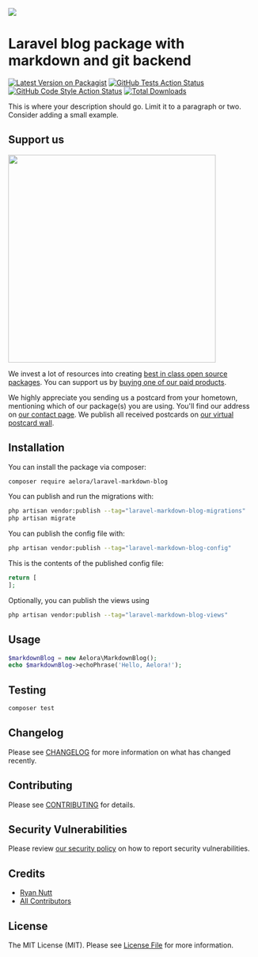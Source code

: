 
[<img src="https://github-ads.s3.eu-central-1.amazonaws.com/support-ukraine.svg?t=1" />](https://supportukrainenow.org)

# Laravel blog package with markdown and git backend

[![Latest Version on Packagist](https://img.shields.io/packagist/v/aelora/laravel-markdown-blog.svg?style=flat-square)](https://packagist.org/packages/aelora/laravel-markdown-blog)
[![GitHub Tests Action Status](https://img.shields.io/github/workflow/status/aelora/laravel-markdown-blog/run-tests?label=tests)](https://github.com/aelora/laravel-markdown-blog/actions?query=workflow%3Arun-tests+branch%3Amain)
[![GitHub Code Style Action Status](https://img.shields.io/github/workflow/status/aelora/laravel-markdown-blog/Check%20&%20fix%20styling?label=code%20style)](https://github.com/aelora/laravel-markdown-blog/actions?query=workflow%3A"Check+%26+fix+styling"+branch%3Amain)
[![Total Downloads](https://img.shields.io/packagist/dt/aelora/laravel-markdown-blog.svg?style=flat-square)](https://packagist.org/packages/aelora/laravel-markdown-blog)

This is where your description should go. Limit it to a paragraph or two. Consider adding a small example.

## Support us

[<img src="https://github-ads.s3.eu-central-1.amazonaws.com/laravel-markdown-blog.jpg?t=1" width="419px" />](https://spatie.be/github-ad-click/laravel-markdown-blog)

We invest a lot of resources into creating [best in class open source packages](https://spatie.be/open-source). You can support us by [buying one of our paid products](https://spatie.be/open-source/support-us).

We highly appreciate you sending us a postcard from your hometown, mentioning which of our package(s) you are using. You'll find our address on [our contact page](https://spatie.be/about-us). We publish all received postcards on [our virtual postcard wall](https://spatie.be/open-source/postcards).

## Installation

You can install the package via composer:

```bash
composer require aelora/laravel-markdown-blog
```

You can publish and run the migrations with:

```bash
php artisan vendor:publish --tag="laravel-markdown-blog-migrations"
php artisan migrate
```

You can publish the config file with:

```bash
php artisan vendor:publish --tag="laravel-markdown-blog-config"
```

This is the contents of the published config file:

```php
return [
];
```

Optionally, you can publish the views using

```bash
php artisan vendor:publish --tag="laravel-markdown-blog-views"
```

## Usage

```php
$markdownBlog = new Aelora\MarkdownBlog();
echo $markdownBlog->echoPhrase('Hello, Aelora!');
```

## Testing

```bash
composer test
```

## Changelog

Please see [CHANGELOG](CHANGELOG.md) for more information on what has changed recently.

## Contributing

Please see [CONTRIBUTING](https://github.com/spatie/.github/blob/main/CONTRIBUTING.md) for details.

## Security Vulnerabilities

Please review [our security policy](../../security/policy) on how to report security vulnerabilities.

## Credits

- [Ryan Nutt](https://github.com/RyanNutt)
- [All Contributors](../../contributors)

## License

The MIT License (MIT). Please see [License File](LICENSE.md) for more information.
